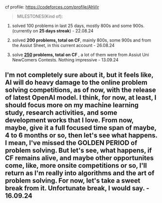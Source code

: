 cf profile: https://codeforces.com/profile/AhVir

>MILESTONES(Kind of):

1. solved 100 problems in last 25 days, mostly 800s and some 900s.(currently on <b>25 days streak</b>) - 22.08.24

2. solved <b>200 problems, total on CF</b>, mainly 800s, some 900s and from the Assiut Sheet, in this current account - 26.08.24

3. solve <b><ins>250</ins> problems, total on CF </b>, a lot of them were from Assiut Uni NewComers Contests. Nothing impressive - 13.09.24


## I'm not completely sure about it, but it feels like, AI will do heavy damage to the online problem solving competitions, as of now, with the release of latest OpenAI model. I think, for now, at least, I should focus more on my machine learning study, research activities, and some development works that I love. From now, maybe, give it a full focused time span of maybe, 4 to 6 months or so, then let's see what happens. I mean, I've missed the **GOLDEN PERIOD** of problem solving. But let's see, what happens, if CF remains alive, and maybe other opportunites come, like, more onsite competitions or so, I'll return as I'm really into algorithms and the art of problem solving. For now, let's take a sweet break from it. Unfortunate break, I would say. - 16.09.24
